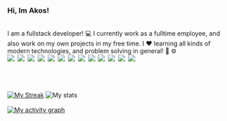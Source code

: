 ### Hi, Im Akos!
\
I am a fullstack developer! 💻 I currently work as a fulltime employee, and also work on my own projects in my free time. I ❤️ learning all kinds of modern technologies, and problem solving in general! 🧠 ⚙️
\
<img src="https://img.shields.io/badge/-typescript-blue?logo=typescript&logoColor=white&style=flat" style="margin-right:3px">&nbsp;<img src="https://img.shields.io/badge/-JavaScript-f7df1e?logo=javascript&logoColor=black&style=flat" style="margin-right:3px">&nbsp;<img src="https://img.shields.io/badge/-C%23-9B4993?logo=C-sharp&logoColor=black&style=flat" style="margin-right:3px">&nbsp;<img src="https://img.shields.io/badge/-Angular-dd1b16?logo=angular&logoColor=black&style=flat" style="margin-right:3px">&nbsp;<img src="https://img.shields.io/badge/-NodeJs-43853D?logo=node.js&logoColor=black&style=flat" style="margin-right:3px">&nbsp;<img src="https://img.shields.io/badge/MSSQL-gray?logo=microsoft-sql-server&logoColor=white" style="margin-right:3px">&nbsp;<img src="https://img.shields.io/badge/MongoDB-4ea94b.svg?logo=mongodb&logoColor=white" style="margin-right:3px">&nbsp;<img src="https://img.shields.io/badge/GraphQL-161e26?logo=graphql&logoColor=e535ab" style="margin-right:3px">&nbsp;<img src="https://img.shields.io/badge/CSS-white?logo=css3&logoColor=264de4" style="margin-right:3px">&nbsp;<img src="https://img.shields.io/badge/HTML-grey?logo=html5&logoColor=e34c26" style="margin-right:3px">&nbsp;<img src="https://img.shields.io/badge/Java-white?logo=java&logoColor=e34c26" style="margin-right:3px">&nbsp;<img src="https://img.shields.io/badge/Python-306998?logo=python&logoColor=FFD43B" style="margin-right:3px">&nbsp;<img src="https://img.shields.io/badge/NestJs-470610?logo=nestjs&logoColor=ea2845" style="margin-right:3px">
\
\
<span class="iconify" data-icon="simple-icons:typescript"></span>

\
\
[![My Streak](http://github-readme-streak-stats.herokuapp.com?user=projectaki&theme=synthwave&date_format=M%20j%5B%2C%20Y%5D)](https://git.io/streak-stats)
![My stats](https://github-readme-stats.vercel.app/api?username=projectaki&count_private=true&show_icons=true&theme=synthwave)
\
\
[![My activity graph](https://activity-graph.herokuapp.com/graph?username=projectaki&theme=redical)](https://github.com/ashutosh00710/github-readme-activity-graph)

